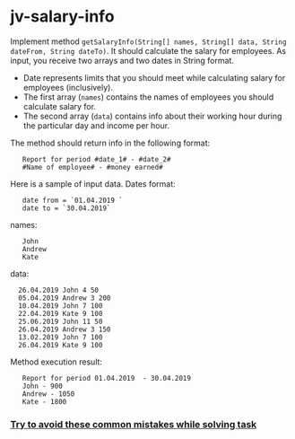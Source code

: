 # jv-salary-info

Implement method `getSalaryInfo(String[] names, String[] data, String dateFrom, String dateTo)`. It should calculate the salary for employees. As input, you receive two arrays and two dates in String format. 
 - Date represents limits that you should meet while calculating salary for employees (inclusively).
 - The first array (`names`) contains the names of employees you should calculate salary for.
 - The second array (`data`) contains info about their working hour during the particular day and income per hour. 

The method should return info in the following format:
```
   Report for period #date_1# - #date_2#
   #Name of employee# - #money earned#
```
Here is a sample of input data.
Dates format:
```
   date from = `01.04.2019 `
   date to = `30.04.2019` 
``` 

names:
```
   John
   Andrew
   Kate
```

data:
```
  26.04.2019 John 4 50
  05.04.2019 Andrew 3 200
  10.04.2019 John 7 100
  22.04.2019 Kate 9 100
  25.06.2019 John 11 50
  26.04.2019 Andrew 3 150
  13.02.2019 John 7 100
  26.04.2019 Kate 9 100
```

Method execution result:
```
   Report for period 01.04.2019  - 30.04.2019  
   John - 900
   Andrew - 1050
   Kate - 1800 
```
### [Try to avoid these common mistakes while solving task](./checklist.md)
